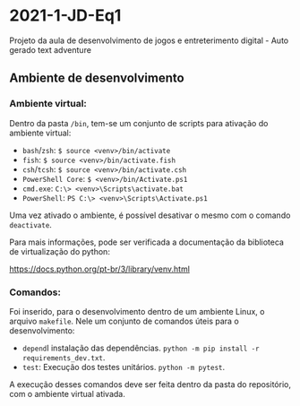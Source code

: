 # 2021-1-JD-Eq1
Projeto da aula de desenvolvimento de jogos e entreterimento digital - Auto gerado text adventure


## Ambiente de desenvolvimento

### Ambiente virtual:

Dentro da pasta `/bin`, tem-se um conjunto de scripts para ativação do ambiente
virtual:

- `bash`/`zsh`: `$ source <venv>/bin/activate`
- `fish`: `$ source <venv>/bin/activate.fish`
- `csh`/`tcsh`: `$ source <venv>/bin/activate.csh`
- `PowerShell Core`: `$ <venv>/bin/Activate.ps1`
- `cmd.exe`: `C:\> <venv>\Scripts\activate.bat`
- `PowerShell`: `PS C:\> <venv>\Scripts\Activate.ps1`

Uma vez ativado o ambiente, é possível desativar o mesmo com o comando
`deactivate`.

Para mais informações, pode ser verificada a documentação da biblioteca de
virtualização do python:

https://docs.python.org/pt-br/3/library/venv.html

### Comandos:

Foi inserido, para o desenvolvimento dentro de um ambiente Linux, o arquivo
`makefile`. Nele um conjunto de comandos úteis para o desenvolvimento:
- `depend`I instalação das dependências. `python -m pip install -r requirements_dev.txt`.
- `test`: Execução dos testes unitários. `python -m pytest`.

A execução desses comandos deve ser feita dentro da pasta do repositório, com o
ambiente virtual ativada.
